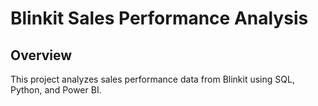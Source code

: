# Blinkit Sales Performance Analysis

## Overview
This project analyzes sales performance data from Blinkit using SQL, Python, and Power BI.


